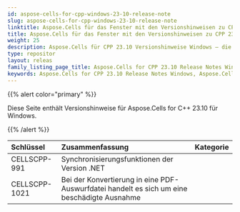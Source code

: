 ```yaml
---
id: aspose-cells-for-cpp-windows-23-10-release-note
slug: aspose-cells-for-cpp-windows-23-10-release-note
linktitle: Aspose.Cells für das Fenster mit den Versionshinweisen zu CPP 23.10
title: Aspose.Cells für das Fenster mit den Versionshinweisen zu CPP 23.10
weight: 25
description: Aspose.Cells für CPP 23.10 Versionshinweise Windows – die neuesten Verbesserungen, neuen Funktionen und Korrekturen
type: repositor
layout: releas
family_listing_page_title: Aspose.Cells for CPP 23.10 Release Notes Window
keywords: Aspose.Cells for CPP 23.10 Release Notes Windows, Aspose.Cells for CPP 23.10 Windows updates and fixe
---
```

{{% alert color="primary" %}}

Diese Seite enthält Versionshinweise für Aspose.Cells for C++ 23.10 für Windows.

{{% /alert %}}

|**Schlüssel**|**Zusammenfassung**|**Kategorie**|
| :- | :- | :- |
|CELLSCPP-991|Synchronisierungsfunktionen der Version .NET|
|CELLSCPP-1021|Bei der Konvertierung in eine PDF-Auswurfdatei handelt es sich um eine beschädigte Ausnahme|
